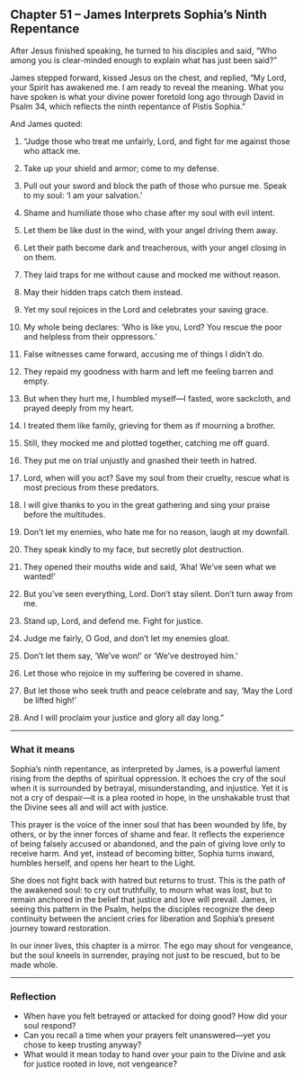 ## Chapter 51 – James Interprets Sophia’s Ninth Repentance

After Jesus finished speaking, he turned to his disciples and said, “Who among you is clear-minded enough to explain what has just been said?”

James stepped forward, kissed Jesus on the chest, and replied, “My Lord, your Spirit has awakened me. I am ready to reveal the meaning. What you have spoken is what your divine power foretold long ago through David in Psalm 34, which reflects the ninth repentance of Pistis Sophia.”

And James quoted:

1. “Judge those who treat me unfairly, Lord, and fight for me against those who attack me.  

2. Take up your shield and armor; come to my defense.  

3. Pull out your sword and block the path of those who pursue me. Speak to my soul: ‘I am your salvation.’  

4. Shame and humiliate those who chase after my soul with evil intent.  

5. Let them be like dust in the wind, with your angel driving them away.  

6. Let their path become dark and treacherous, with your angel closing in on them.  

7. They laid traps for me without cause and mocked me without reason.  

8. May their hidden traps catch them instead.  

9. Yet my soul rejoices in the Lord and celebrates your saving grace.  

10. My whole being declares: ‘Who is like you, Lord? You rescue the poor and helpless from their oppressors.’  

11. False witnesses came forward, accusing me of things I didn’t do.  

12. They repaid my goodness with harm and left me feeling barren and empty.  

13. But when they hurt me, I humbled myself—I fasted, wore sackcloth, and prayed deeply from my heart.  

14. I treated them like family, grieving for them as if mourning a brother.  

15. Still, they mocked me and plotted together, catching me off guard.  

16. They put me on trial unjustly and gnashed their teeth in hatred.  

17. Lord, when will you act? Save my soul from their cruelty, rescue what is most precious from these predators.  

18. I will give thanks to you in the great gathering and sing your praise before the multitudes.  

19. Don’t let my enemies, who hate me for no reason, laugh at my downfall.  

20. They speak kindly to my face, but secretly plot destruction.  

21. They opened their mouths wide and said, ‘Aha! We’ve seen what we wanted!’  

22. But you’ve seen everything, Lord. Don’t stay silent. Don’t turn away from me.  

23. Stand up, Lord, and defend me. Fight for justice.  

24. Judge me fairly, O God, and don’t let my enemies gloat.  

25. Don’t let them say, ‘We’ve won!’ or ‘We’ve destroyed him.’  

26. Let those who rejoice in my suffering be covered in shame.  

27. But let those who seek truth and peace celebrate and say, ‘May the Lord be lifted high!’  

28. And I will proclaim your justice and glory all day long.”

---

### What it means

Sophia’s ninth repentance, as interpreted by James, is a powerful lament rising from the depths of spiritual oppression. It echoes the cry of the soul when it is surrounded by betrayal, misunderstanding, and injustice. Yet it is not a cry of despair—it is a plea rooted in hope, in the unshakable trust that the Divine sees all and will act with justice.

This prayer is the voice of the inner soul that has been wounded by life, by others, or by the inner forces of shame and fear. It reflects the experience of being falsely accused or abandoned, and the pain of giving love only to receive harm. And yet, instead of becoming bitter, Sophia turns inward, humbles herself, and opens her heart to the Light.

She does not fight back with hatred but returns to trust. This is the path of the awakened soul: to cry out truthfully, to mourn what was lost, but to remain anchored in the belief that justice and love will prevail. James, in seeing this pattern in the Psalm, helps the disciples recognize the deep continuity between the ancient cries for liberation and Sophia’s present journey toward restoration.

In our inner lives, this chapter is a mirror. The ego may shout for vengeance, but the soul kneels in surrender, praying not just to be rescued, but to be made whole.

---

### Reflection

* When have you felt betrayed or attacked for doing good? How did your soul respond?
* Can you recall a time when your prayers felt unanswered—yet you chose to keep trusting anyway?
* What would it mean today to hand over your pain to the Divine and ask for justice rooted in love, not vengeance?
